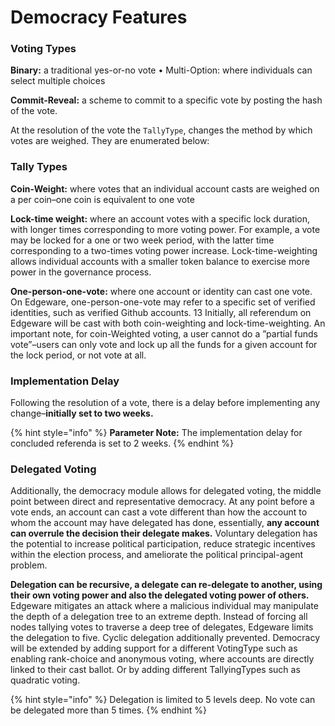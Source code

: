 # Democracy Features



### Voting Types

**Binary:**  a traditional yes-or-no vote • Multi-Option: where individuals can select multiple choices 

**Commit-Reveal:** a scheme to commit to a specific vote by posting the hash of the vote.

At the resolution of the vote the `TallyType`, changes the method by which votes are weighed. They are enumerated below: 



### Tally Types

**Coin-Weight:** where votes that an individual account casts are weighed on a per coin–one coin is equivalent to one vote 

**Lock-time weight:** where an account votes with a specific lock duration, with longer times corresponding to more voting power. For example, a vote may be locked for a one or two week period, with the latter time corresponding to a two-times voting power increase. Lock-time-weighting allows individual accounts with a smaller token balance to exercise more power in the governance process.

 **One-person-one-vote:** where one account or identity can cast one vote. On Edgeware, one-person-one-vote may refer to a specific set of verified identities, such as verified Github accounts. 13 Initially, all referendum on Edgeware will be cast with both coin-weighting and lock-time-weighting. An important note, for coin-Weighted voting, a user cannot do a ”partial funds vote”–users can only vote and lock up all the funds for a given account for the lock period, or not vote at all. 

### 

### Implementation Delay

 Following the resolution of a vote, there is a delay before implementing any change–**initially set to two weeks.** 

{% hint style="info" %}
**Parameter Note:** The implementation delay for concluded referenda is set to 2 weeks.
{% endhint %}

### 

### Delegated Voting

Additionally, the democracy module allows for delegated voting, the middle point between direct and representative democracy. At any point before a vote ends, an account can cast a vote different than how the account to whom the account may have delegated has done, essentially, **any account can overrule the decision their delegate makes.** Voluntary delegation has the potential to increase political participation, reduce strategic incentives within the election process, and ameliorate the political principal-agent problem. 

**Delegation can be recursive, a delegate can re-delegate to another, using their own voting power and also the delegated voting power of others.** Edgeware mitigates an attack where a malicious individual may manipulate the depth of a delegation tree to an extreme depth. Instead of forcing all nodes tallying votes to traverse a deep tree of delegates, Edgeware limits the delegation to five. Cyclic delegation additionally prevented. Democracy will be extended by adding support for a different VotingType such as enabling rank-choice and anonymous voting, where accounts are directly linked to their cast ballot. Or by adding different TallyingTypes such as quadratic voting.

{% hint style="info" %}
Delegation is limited to 5 levels deep. No vote can be delegated more than 5 times.
{% endhint %}

